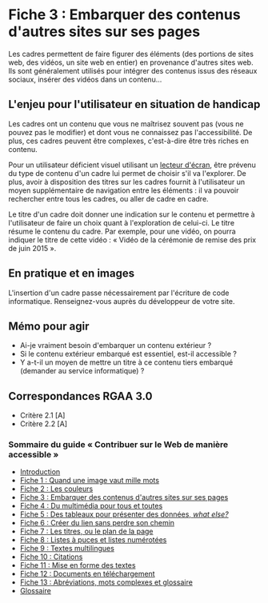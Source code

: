 # Fiche 3&nbsp;: Embarquer des contenus d'autres sites sur ses pages

Les cadres permettent de faire figurer des éléments (des portions de sites web, des vidéos, un site web en entier) en provenance d'autres sites web. Ils sont généralement utilisés pour intégrer des contenus issus des réseaux sociaux, insérer des vidéos dans un contenu...

## L'enjeu pour l'utilisateur en situation de handicap

Les cadres ont un contenu que vous ne maîtrisez souvent pas (vous ne pouvez pas le modifier) et dont vous ne connaissez pas l'accessibilité. De plus, ces cadres peuvent être complexes, c'est-à-dire être très riches en contenu.

Pour un utilisateur déficient visuel utilisant un [lecteur d'écran](glossaire.md#lecteur-decran), être prévenu du type de contenu d'un cadre lui permet de choisir s'il va l'explorer. De plus, avoir à disposition des titres sur les cadres fournit à l'utilisateur un moyen supplémentaire de navigation entre les éléments&nbsp;: il va pouvoir rechercher entre tous les cadres, ou aller de cadre en cadre.

Le titre d'un cadre doit donner une indication sur le contenu et permettre à l'utilisateur de faire un choix quant à l'exploration de celui-ci. Le titre résume le contenu du cadre. Par exemple, pour une vidéo, on pourra indiquer le titre de cette vidéo&nbsp;: «&nbsp;Vidéo de la cérémonie de remise des prix de juin 2015&nbsp;».

## En pratique et en images

L'insertion d'un cadre passe nécessairement par l'écriture de code informatique. Renseignez-vous auprès du développeur de votre site.

## Mémo pour agir

- Ai-je vraiment besoin d'embarquer un contenu extérieur&nbsp;?
- Si le contenu extérieur embarqué est essentiel, est-il accessible&nbsp;?
- Y a-t-il un moyen de mettre un titre à ce contenu tiers embarqué (demander au service informatique)&nbsp;?

## Correspondances RGAA 3.0

- Critère 2.1 [A]
- Critère 2.2 [A]

### Sommaire du guide «&nbsp;Contribuer sur le Web de manière accessible&nbsp;»

* [Introduction](0-intro.md)
* [Fiche 1&nbsp;: Quand une image vaut mille mots](images.md)
* [Fiche 2&nbsp;: Les couleurs](couleurs.md)
* [Fiche 3&nbsp;: Embarquer des contenus d'autres sites sur ses pages](cadres.md)
* [Fiche 4&nbsp;: Du multimédia pour tous et toutes](multimedia.md)
* [Fiche 5&nbsp;: Des tableaux pour présenter des données, <i lang="en">what else?</i>](tableaux.md)
* [Fiche 6&nbsp;: Créer du lien sans perdre son chemin](liens.md)
* [Fiche 7&nbsp;: Les titres, ou le plan de la page](titres.md)
* [Fiche 8&nbsp;: Listes à puces et listes numérotées](listes.md)
* [Fiche 9&nbsp;: Textes multilingues](langue.md)
* [Fiche 10&nbsp;: Citations](citations.md)
* [Fiche 11&nbsp;: Mise en forme des textes](mise-en-forme.md)
* [Fiche 12&nbsp;: Documents en téléchargement](docs_telechargement.md)
* [Fiche 13&nbsp;: Abréviations, mots complexes et glossaire](definition.md)
* [Glossaire](glossaire.md)
